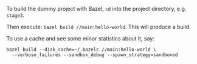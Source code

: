 To build the dummy project with Bazel, `cd` into the project directory, e.g.
`stage3`.

Then execute: `bazel build //main:hello-world`. This will produce a build.

To use a cache and see some minor statistics about it, say:

    bazel build --disk_cache=~/.bazelc //main:hello-world \
      --verbose_failures --sandbox_debug --spawn_strategy=sandboxed
